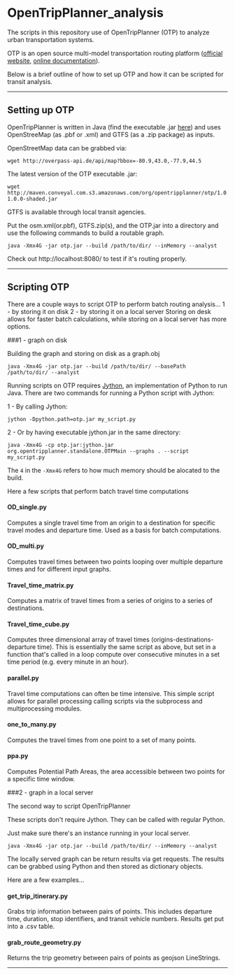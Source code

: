 # OpenTripPlanner_analysis

The scripts in this repository use of OpenTripPlanner (OTP) to analyze urban transportation systems.

OTP is an open source multi-model transportation routing platform ([official website](http://www.opentripplanner.org/), [online documentation](http://docs.opentripplanner.org/en/latest/)).

Below is a brief outline of how to set up OTP and how it can be scripted for transit analysis.

---

## Setting up OTP

OpenTripPlanner is written in Java (find the executable .jar [here](http://maven.conveyal.com/org/opentripplanner/otp/)) and uses OpenStreeMap (as .pbf or .xml) and GTFS (as a .zip package) as inputs.

OpenStreetMap data can be grabbed via:
```
wget http://overpass-api.de/api/map?bbox=-80.9,43.0,-77.9,44.5
```

The latest version of the OTP executable .jar:
```
wget http://maven.conveyal.com.s3.amazonaws.com/org/opentripplanner/otp/1.0.0/otp-1.0.0-shaded.jar
```

GTFS is available through local transit agencies.

Put the osm.xml(or.pbf), GTFS.zip(s), and the OTP.jar into a directory and use the following commands to build a routable graph.

```shell
java -Xmx4G -jar otp.jar --build /path/to/dir/ --inMemory --analyst
```

Check out http://localhost:8080/ to test if it's routing properly.

---

## Scripting OTP

There are a couple ways to script OTP to perform batch routing analysis...
1 - by storing it on disk
2 - by storing it on a local server
Storing on desk allows for faster batch calculations, while storing on a local server has more options.

###1 - graph on disk

Building the graph and storing on disk as a graph.obj
```shell
java -Xmx4G -jar otp.jar --build /path/to/dir/ --basePath /path/to/dir/ --analyst
```

Running scripts on OTP requires [Jython](http://www.jython.org/), an implementation of Python to run Java. There are two commands for running a Python script with Jython:

1 - By calling Jython:
```shell
jython -Dpython.path=otp.jar my_script.py
```

2 - Or by having executable jython.jar in the same directory:
```shell
java -Xmx4G -cp otp.jar:jython.jar org.opentripplanner.standalone.OTPMain --graphs . --script my_script.py
```

The ```4``` in the ```-Xmx4G``` refers to how much memory should be alocated to the build.

Here a few scripts that perform batch travel time computations  

#### OD_single.py
Computes a single travel time from an origin to a destination for specific travel modes and departure time. Used as a basis for batch computations.

#### OD_multi.py
Computes travel times between two points looping over multiple departure times and for different input graphs.

#### Travel_time_matrix.py
Computes a matrix of travel times from a series of origins to a series of destinations.

#### Travel_time_cube.py
Computes three dimensional array of travel times (origins-destinations-departure time). This is essentially the same script as above, but set in a function that's called in a loop compute over consecutive minutes in a set time period (e.g. every minute in an hour).

#### parallel.py
Travel time computations can often be time intensive. This simple script allows for parallel processing calling scripts via the subprocess and multiprocessing modules.

#### one_to_many.py
Computes the travel times from one point to a set of many points.

#### ppa.py
Computes Potential Path Areas, the area accessible between two points for a specific time window.


###2 - graph in a local server

The second way to script OpenTripPlanner

These scripts don't require Jython. They can be called with regular Python.

Just make sure there's an instance running in your local server.
```shell
java -Xmx4G -jar otp.jar --build /path/to/dir/ --inMemory --analyst
```

The locally served graph can be return results via get requests. The results can be grabbed using Python and then stored as dictionary objects.

Here are a few examples...

#### get_trip_itinerary.py
Grabs trip information between pairs of points. This includes departure time, duration, stop identifiers, and transit vehicle numbers. Results get put into a .csv table.

#### grab_route_geometry.py
Returns the trip geometry between pairs of points as geojson LineStrings.

---

